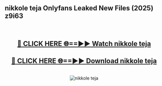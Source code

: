 <h2>nikkole teja Onlyfans Leaked New Files (2025) z9i63</h2>
<br>
<div align="center">
<h2><a href="https://mediafiles.top/nikkole_teja&ref=git" rel="nofollow">🔴 CLICK HERE 🌐==►► Watch nikkole teja</a></h2>
<h2><a href="https://mediafiles.top/nikkole_teja&ref=git" rel="nofollow">🔴 CLICK HERE 🌐==►► Download nikkole teja</a></h2>
<br>
<a href="https://mediafiles.top/nikkole_teja&ref=git" rel="nofollow" data-target="animated-image.originalLink"><img src="https://i.ibb.co.com/xMMVF88/686577567.gif" alt="nikkole teja" style="max-width: 100%; display: inline-block;" data-target="animated-image.originalImage"></a>
</div>
<br>
<br>